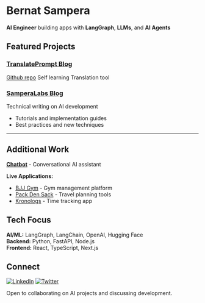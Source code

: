 # Bernat Sampera

**AI Engineer** building apps with **LangGraph**, **LLMs**, and **AI Agents**

## Featured Projects

### [TranslatePrompt Blog](https://translateprompt.com/)
[Github repo](https://github.com/bernatsampera/translateprompt)
Self learning Translation tool 

### [SamperaLabs Blog](https://samperalabs.com/blog)
Technical writing on AI development
- Tutorials and implementation guides
- Best practices and new techniques

---

## Additional Work

**[Chatbot](https://github.com/bernatsampera/chatbot)** - Conversational AI assistant

**Live Applications:**
- [BJJ Gym](https://bjjgym.com) - Gym management platform
- [Pack Den Sack](https://packdensack.com) - Travel planning tools  
- [Kronologs](https://kronologs.com) - Time tracking app

## Tech Focus

**AI/ML:** LangGraph, LangChain, OpenAI, Hugging Face  
**Backend:** Python, FastAPI, Node.js  
**Frontend:** React, TypeScript, Next.js

## Connect

[![LinkedIn](https://img.shields.io/badge/LinkedIn-0077B5?style=flat-square&logo=linkedin&logoColor=white)](https://www.linkedin.com/in/bernat-sampera-195152107)
[![Twitter](https://img.shields.io/badge/Twitter-1DA1F2?style=flat-square&logo=twitter&logoColor=white)](https://x.com/bsampera97)

Open to collaborating on AI projects and discussing development.
